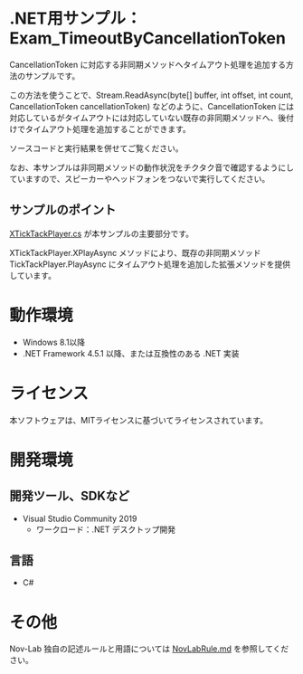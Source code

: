 ﻿# .NET用サンプル：Exam_TimeoutByCancellationToken

CancellationToken に対応する非同期メソッドへタイムアウト処理を追加する方法のサンプルです。

この方法を使うことで、Stream.ReadAsync(byte[] buffer, int offset, int count, CancellationToken cancellationToken) などのように、CancellationToken には対応しているがタイムアウトには対応していない既存の非同期メソッドへ、後付けでタイムアウト処理を追加することができます。

ソースコードと実行結果を併せてご覧ください。

なお、本サンプルは非同期メソッドの動作状況をチクタク音で確認するようにしていますので、スピーカーやヘッドフォンをつないで実行してください。

## サンプルのポイント

[XTickTackPlayer.cs](https://github.com/Nov-Lab/Exam_TimeoutByCancellationToken/blob/master/Exam_TimeoutByCancellationToken/XTickTackPlayer.cs) が本サンプルの主要部分です。

XTickTackPlayer.XPlayAsync メソッドにより、既存の非同期メソッド TickTackPlayer.PlayAsync にタイムアウト処理を追加した拡張メソッドを提供しています。


# 動作環境

- Windows 8.1以降
- .NET Framework 4.5.1 以降、または互換性のある .NET 実装


# ライセンス

本ソフトウェアは、MITライセンスに基づいてライセンスされています。


# 開発環境

## 開発ツール、SDKなど
- Visual Studio Community 2019
  - ワークロード：.NET デスクトップ開発

## 言語
- C#


# その他

Nov-Lab 独自の記述ルールと用語については [NovLabRule.md](https://github.com/Nov-Lab/Nov-Lab/blob/main/NovLabRule.md) を参照してください。
